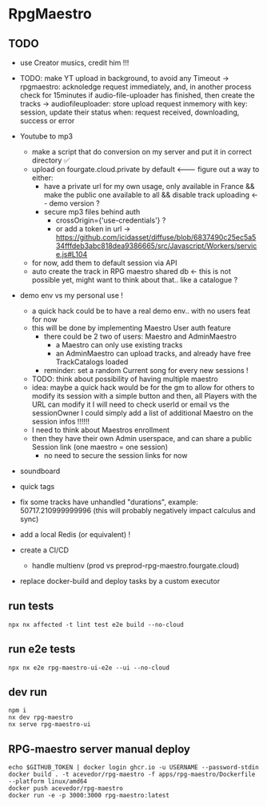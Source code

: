 # RpgMaestro

## TODO

- use Creator musics, credit him !!!
- TODO: make YT upload in background, to avoid any Timeout
  -> rpgmaestro: acknoledge request immediately, and, in another process check for 15minutes if audio-file-uploader has finished, then create the tracks
  -> audiofileuploader: store upload request inmemory with key: session, update their status when: request received, downloading, success or error

- Youtube to mp3
    - make a script that do conversion on my server and put it in correct directory ✅
    - upload on fourgate.cloud.private by default <--- figure out a way to either:
        - have a private url for my own usage, only available in France && make the public one available to all &&
          disable track uploading <-- demo version ?
        - secure mp3 files behind auth
            - crossOrigin={'use-credentials'} ?
            - or add a token in
              url -> https://github.com/icidasset/diffuse/blob/6837490c25ec5a534fffdeb3abc818dea9386665/src/Javascript/Workers/service.js#L104
    - for now, add them to default session via API
    - auto create the track in RPG maestro shared db <- this is not possible yet, might want to think about that.. like
      a catalogue ?
- demo env vs my personal use !
    - a quick hack could be to have a real demo env.. with no users feat for now
    - this will be done by implementing Maestro User auth feature
        - there could be 2 two of users: Maestro and AdminMaestro
            - a Maestro can only use existing tracks
            - an AdminMaestro can upload tracks, and already have free TrackCatalogs loaded
        - reminder: set a random Current song for every new sessions !
    - TODO: think about possibility of having multiple maestro
    - idea: maybe a quick hack would be for the gm to allow for others to modify its session with a simple button
      and then, all Players with the URL can modify it
      I will need to check userId or email vs the sessionOwner
      I could simply add a list of additional Maestro on the session infos !!!!!!
    - I need to think about Maestros enrollment
    - then they have their own Admin userspace, and can share a public Session link (one maestro = one session)
        - no need to secure the session links for now
- soundboard
- quick tags
- fix some tracks have unhandled "durations", example: 50717.210999999996 (this will probably negatively impact calculus
  and sync)
- add a local Redis (or equivalent) !
- create a CI/CD
    - handle multienv (prod vs preprod-rpg-maestro.fourgate.cloud)
- replace docker-build and deploy tasks by a custom executor

## run tests

```
npx nx affected -t lint test e2e build --no-cloud
```

## run e2e tests

```
npx nx e2e rpg-maestro-ui-e2e --ui --no-cloud
```

## dev run

```
npm i
nx dev rpg-maestro
nx serve rpg-maestro-ui
```

## RPG-maestro server manual deploy

```
echo $GITHUB_TOKEN | docker login ghcr.io -u USERNAME --password-stdin
docker build . -t acevedor/rpg-maestro -f apps/rpg-maestro/Dockerfile --platform linux/amd64
docker push acevedor/rpg-maestro
docker run -e -p 3000:3000 rpg-maestro:latest
```

